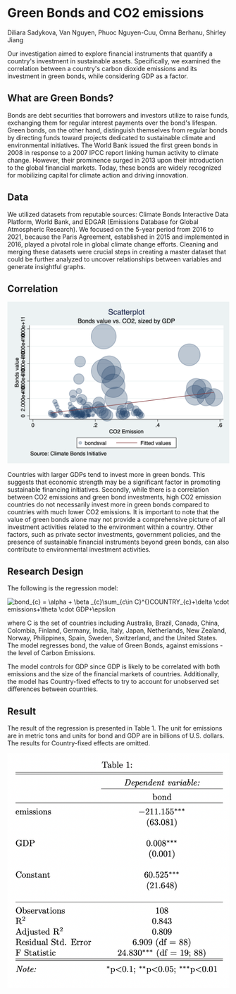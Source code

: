 # Green Bonds and CO2 emissions

Diliara Sadykova, Van Nguyen, Phuoc Nguyen-Cuu, Omna Berhanu, Shirley Jiang

Our investigation aimed to explore financial instruments that quantify a country's investment in sustainable assets. Specifically, we examined the correlation between a country's carbon dioxide emissions and its investment in green bonds, while considering GDP as a factor.

## What are Green Bonds?
Bonds are debt securities that borrowers and investors utilize to raise funds, exchanging them for regular interest payments over the bond's lifespan. Green bonds, on the other hand, distinguish themselves from regular bonds by directing funds toward projects dedicated to sustainable climate and environmental initiatives. The World Bank issued the first green bonds in 2008 in response to a 2007 IPCC report linking human activity to climate change. However, their prominence surged in 2013 upon their introduction to the global financial markets. Today, these bonds are widely recognized for mobilizing capital for climate action and driving innovation.

## Data

We utilized datasets from reputable sources: Climate Bonds Interactive Data Platform, World Bank, and EDGAR (Emissions Database for Global Atmospheric Research). We focused on the 5-year period from 2016 to 2021, because the Paris Agreement, established in 2015 and implemented in 2016, played a pivotal role in global climate change efforts. Cleaning and merging these datasets were crucial steps in creating a master dataset that could be further analyzed to uncover relationships between variables and generate insightful graphs.

## Correlation

![scatter](graph/Scatterplot.png)

Countries with larger GDPs tend to invest more in green bonds. This suggests that economic strength may be a significant factor in promoting sustainable financing initiatives. Secondly, while there is a correlation between CO2 emissions and green bond investments, high CO2 emission countries do not necessarily invest more in green bonds compared to countries with much lower CO2 emissions. It is important to note that the value of green bonds alone may not provide a comprehensive picture of all investment activities related to the environment within a country. Other factors, such as private sector investments, government policies, and the presence of sustainable financial instruments beyond green bonds, can also contribute to environmental investment activities.

## Research Design
The following is the regression model:

<img src="http://www.sciweavers.org/tex2img.php?eq=bond_%7Bc%7D%20%3D%20%5Calpha%20%20%2B%20%5Cbeta%20_%7Bc%7D%5Csum_%7Bc%5Cin%20C%7D%5E%7B%7DCOUNTRY_%7Bc%7D%2B%5Cdelta%20%20%5Ccdot%20emissions%2B%5Ctheta%20%20%5Ccdot%20GDP%2B%5Cepsilon&bc=White&fc=Black&im=jpg&fs=12&ff=arev&edit=0" align="center" border="0" alt="bond_{c} = \alpha  + \beta _{c}\sum_{c\in C}^{}COUNTRY_{c}+\delta  \cdot emissions+\theta  \cdot GDP+\epsilon" width="487" height="40" />

where C is the set of countries including Australia, Brazil, Canada, China, Colombia, Finland, Germany, India, Italy, Japan, Netherlands, New Zealand, Norway, Philippines, Spain, Sweden, Switzerland, and the United States. The model regresses bond, the value of Green Bonds, against emissions - the level of Carbon Emissions.

The model controls for GDP since GDP is likely to be correlated with both emissions and the size of the financial markets of countries. Additionally, the model has Country-fixed effects to try to account for unobserved set differences between countries.

## Result
The result of the regression is presented in Table 1. The unit for emissions are in metric tons and units for bond and GDP are in billions of U.S. dollars. The results for Country-fixed effects are omitted.

![reg](graph/reg.png)
